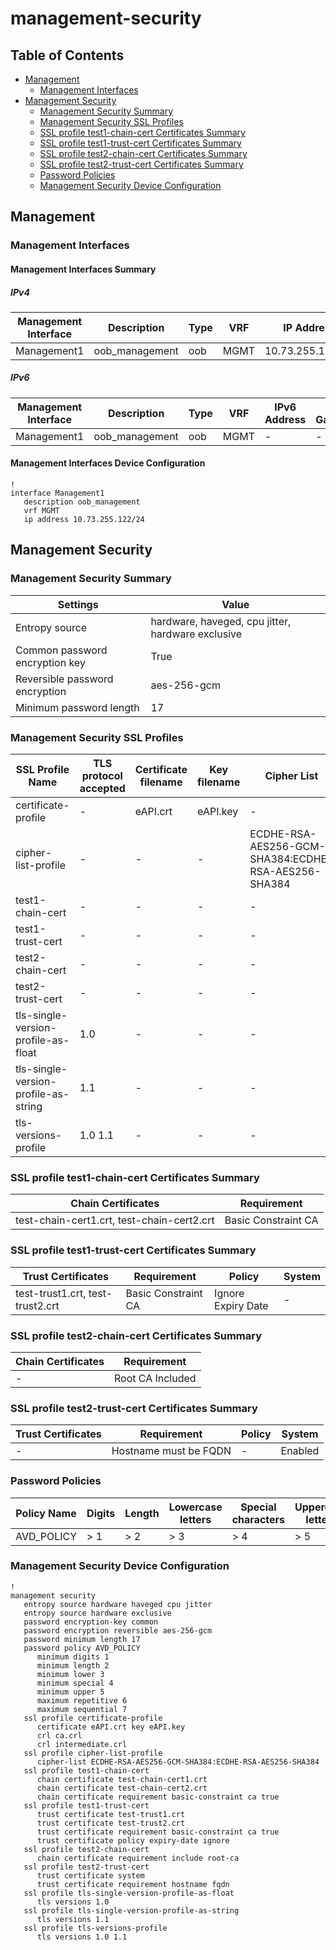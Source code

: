 # management-security

## Table of Contents

- [Management](#management)
  - [Management Interfaces](#management-interfaces)
- [Management Security](#management-security)
  - [Management Security Summary](#management-security-summary)
  - [Management Security SSL Profiles](#management-security-ssl-profiles)
  - [SSL profile test1-chain-cert Certificates Summary](#ssl-profile-test1-chain-cert-certificates-summary)
  - [SSL profile test1-trust-cert Certificates Summary](#ssl-profile-test1-trust-cert-certificates-summary)
  - [SSL profile test2-chain-cert Certificates Summary](#ssl-profile-test2-chain-cert-certificates-summary)
  - [SSL profile test2-trust-cert Certificates Summary](#ssl-profile-test2-trust-cert-certificates-summary)
  - [Password Policies](#password-policies)
  - [Management Security Device Configuration](#management-security-device-configuration)

## Management

### Management Interfaces

#### Management Interfaces Summary

##### IPv4

| Management Interface | Description | Type | VRF | IP Address | Gateway |
| -------------------- | ----------- | ---- | --- | ---------- | ------- |
| Management1 | oob_management | oob | MGMT | 10.73.255.122/24 | 10.73.255.2 |

##### IPv6

| Management Interface | Description | Type | VRF | IPv6 Address | IPv6 Gateway |
| -------------------- | ----------- | ---- | --- | ------------ | ------------ |
| Management1 | oob_management | oob | MGMT | - | - |

#### Management Interfaces Device Configuration

```eos
!
interface Management1
   description oob_management
   vrf MGMT
   ip address 10.73.255.122/24
```

## Management Security

### Management Security Summary

| Settings | Value |
| -------- | ----- |
| Entropy source | hardware, haveged, cpu jitter, hardware exclusive |
| Common password encryption key | True |
| Reversible password encryption | aes-256-gcm |
| Minimum password length | 17 |

### Management Security SSL Profiles

| SSL Profile Name | TLS protocol accepted | Certificate filename | Key filename | Cipher List | CRLs |
| ---------------- | --------------------- | -------------------- | ------------ | ----------- | ---- |
| certificate-profile | - | eAPI.crt | eAPI.key | - | ca.crl<br>intermediate.crl |
| cipher-list-profile | - | - | - | ECDHE-RSA-AES256-GCM-SHA384:ECDHE-RSA-AES256-SHA384 | - |
| test1-chain-cert | - | - | - | - | - |
| test1-trust-cert | - | - | - | - | - |
| test2-chain-cert | - | - | - | - | - |
| test2-trust-cert | - | - | - | - | - |
| tls-single-version-profile-as-float | 1.0 | - | - | - | - |
| tls-single-version-profile-as-string | 1.1 | - | - | - | - |
| tls-versions-profile | 1.0 1.1 | - | - | - | - |

### SSL profile test1-chain-cert Certificates Summary

| Chain Certificates | Requirement |
| ------------------ | ----------- |
| test-chain-cert1.crt, test-chain-cert2.crt | Basic Constraint CA |

### SSL profile test1-trust-cert Certificates Summary

| Trust Certificates | Requirement | Policy | System |
| ------------------ | ----------- | ------ | ------ |
| test-trust1.crt, test-trust2.crt | Basic Constraint CA | Ignore Expiry Date | - |

### SSL profile test2-chain-cert Certificates Summary

| Chain Certificates | Requirement |
| ------------------ | ----------- |
| - | Root CA Included |

### SSL profile test2-trust-cert Certificates Summary

| Trust Certificates | Requirement | Policy | System |
| ------------------ | ----------- | ------ | ------ |
| - | Hostname must be FQDN | - | Enabled |

### Password Policies

| Policy Name | Digits | Length | Lowercase letters | Special characters | Uppercase letters | Repetitive characters | Sequential characters |
|-------------|--------|--------|-------------------|--------------------|-------------------|-----------------------|----------------------|
| AVD_POLICY | > 1 | > 2 | > 3 | > 4 | > 5 | < 6 | < 7 |

### Management Security Device Configuration

```eos
!
management security
   entropy source hardware haveged cpu jitter
   entropy source hardware exclusive
   password encryption-key common
   password encryption reversible aes-256-gcm
   password minimum length 17
   password policy AVD_POLICY
      minimum digits 1
      minimum length 2
      minimum lower 3
      minimum special 4
      minimum upper 5
      maximum repetitive 6
      maximum sequential 7
   ssl profile certificate-profile
      certificate eAPI.crt key eAPI.key
      crl ca.crl
      crl intermediate.crl
   ssl profile cipher-list-profile
      cipher-list ECDHE-RSA-AES256-GCM-SHA384:ECDHE-RSA-AES256-SHA384
   ssl profile test1-chain-cert
      chain certificate test-chain-cert1.crt
      chain certificate test-chain-cert2.crt
      chain certificate requirement basic-constraint ca true
   ssl profile test1-trust-cert
      trust certificate test-trust1.crt
      trust certificate test-trust2.crt
      trust certificate requirement basic-constraint ca true
      trust certificate policy expiry-date ignore
   ssl profile test2-chain-cert
      chain certificate requirement include root-ca
   ssl profile test2-trust-cert
      trust certificate system
      trust certificate requirement hostname fqdn
   ssl profile tls-single-version-profile-as-float
      tls versions 1.0
   ssl profile tls-single-version-profile-as-string
      tls versions 1.1
   ssl profile tls-versions-profile
      tls versions 1.0 1.1
```
